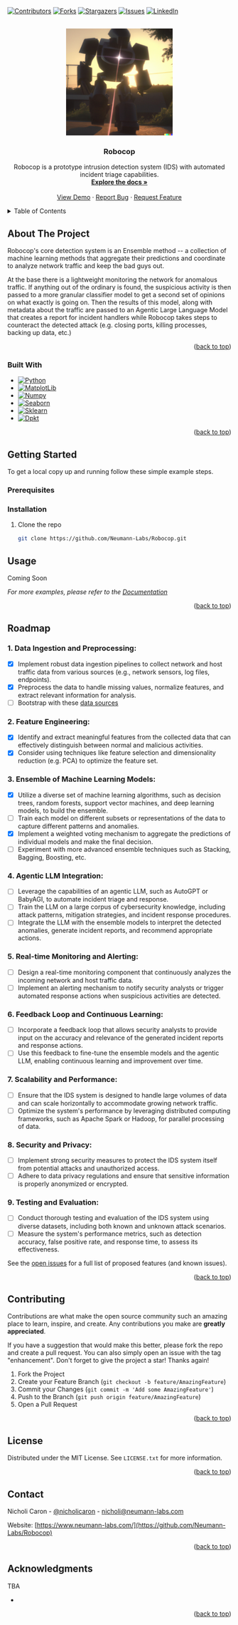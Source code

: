 <a name="readme-top"></a>

<!-- PROJECT SHIELDS -->
<!--
*** I'm using markdown "reference style" links for readability.
*** Reference links are enclosed in brackets [ ] instead of parentheses ( ).
*** See the bottom of this document for the declaration of the reference variables
*** for contributors-url, forks-url, etc. This is an optional, concise syntax you may use.
*** https://www.markdownguide.org/basic-syntax/#reference-style-links
-->
[![Contributors][contributors-shield]][contributors-url]
[![Forks][forks-shield]][forks-url]
[![Stargazers][stars-shield]][stars-url]
[![Issues][issues-shield]][issues-url]
[![LinkedIn][linkedin-shield]][linkedin-url]



<!-- PROJECT LOGO -->
<br />
<div align="center">
  <a href="https://github.com/Neumann-Labs/Robocop">
    <img src="images/logo.png" alt="Logo" width="240" height="240">
  </a>

<h3 align="center">Robocop</h3>

  <p align="center">
Robocop is a prototype intrusion detection system (IDS) with automated incident
triage capabilities. 
<br />
    <a href="https://github.com/Neumann-Labs/Robocop"><strong>Explore the docs »</strong></a>
    <br />
    <br />
    <a href="https://github.com/Neumann-Labs/Robocop">View Demo</a>
    ·
    <a href="https://github.com/Neumann-Labs/Robocop/issues/new?labels=bug&template=bug-report---.md">Report Bug</a>
    ·
    <a href="https://github.com/Neumann-Labs/Robocop/issues/new?labels=enhancement&template=feature-request---.md">Request Feature</a>
  </p>
</div>



<!-- TABLE OF CONTENTS -->
<details>
  <summary>Table of Contents</summary>
  <ol>
    <li>
      <a href="#about-the-project">About The Project</a>
      <ul>
        <li><a href="#built-with">Built With</a></li>
      </ul>
    </li>
    <li>
      <a href="#getting-started">Getting Started</a>
      <ul>
        <li><a href="#prerequisites">Prerequisites</a></li>
        <li><a href="#installation">Installation</a></li>
      </ul>
    </li>
    <li><a href="#usage">Usage</a></li>
    <li><a href="#roadmap">Roadmap</a></li>
    <li><a href="#contributing">Contributing</a></li>
    <li><a href="#license">License</a></li>
    <li><a href="#contact">Contact</a></li>
    <li><a href="#acknowledgments">Acknowledgments</a></li>
  </ol>
</details>



<!-- ABOUT THE PROJECT -->
## About The Project

Robocop's core detection system is an Ensemble method -- a collection of machine 
learning methods that aggregate their predictions and coordinate to
analyze network traffic and keep the bad guys out. 

At the base there is a lightweight monitoring the network for anomalous traffic. If anything out of the ordinary is found, the suspicious activity is then passed to a more granular classifier model to get a second set of opinions on what exactly is going on. Then the results of this model, along with metadata about the traffic are passed to an Agentic Large Language Model that creates a report for incident handlers while Robocop takes steps to counteract the detected attack (e.g. closing ports, killing processes, backing up data, etc.)

<p align="right">(<a href="#readme-top">back to top</a>)</p>



### Built With

* [![Python][python]][python-url]
* [![MatplotLib][matplotlib]][matplotlib-url]
* [![Numpy][numpy]][numpy-url]
* [![Seaborn][seaborn]][seaborn-url]
* [![Sklearn][sklearn]][sklearn-url]
* [![Dpkt][dpkt]][dpkt-url]

<p align="right">(<a href="#readme-top">back to top</a>)</p>



<!-- GETTING STARTED -->
## Getting Started

To get a local copy up and running follow these simple example steps.

### Prerequisites

### Installation

1. Clone the repo
   ```sh
   git clone https://github.com/Neumann-Labs/Robocop.git
   ```
   <!-- USAGE EXAMPLES -->
## Usage

Coming Soon

 _For more examples, please refer to the [Documentation](https://neumann-labs.com/Robocop)_ 

<p align="right">(<a href="#readme-top">back to top</a>)</p>



<!-- ROADMAP -->
## Roadmap

### 1. Data Ingestion and Preprocessing:
- [x] Implement robust data ingestion pipelines to collect network and host traffic data from various sources (e.g., network sensors, log files, endpoints).
- [x] Preprocess the data to handle missing values, normalize features, and extract relevant information for analysis.
- [ ] Bootstrap with these [data sources](https://github.com/nicholicaron/robocop/blob/main/data.md)
### 2. Feature Engineering:
- [x] Identify and extract meaningful features from the collected data that can effectively distinguish between normal and malicious activities.
- [x] Consider using techniques like feature selection and dimensionality reduction (e.g. PCA) to optimize the feature set.
### 3. Ensemble of Machine Learning Models:
- [x] Utilize a diverse set of machine learning algorithms, such as decision trees, random forests, support vector machines, and deep learning models, to build the ensemble.
- [ ] Train each model on different subsets or representations of the data to capture different patterns and anomalies.
- [x] Implement a weighted voting mechanism to aggregate the predictions of individual models and make the final decision.
- [ ] Experiment with more advanced ensemble techniques such as Stacking, Bagging, Boosting, etc. 
### 4. Agentic LLM Integration:
- [ ] Leverage the capabilities of an agentic LLM, such as AutoGPT or BabyAGI, to automate incident triage and response.
- [ ] Train the LLM on a large corpus of cybersecurity knowledge, including attack patterns, mitigation strategies, and incident response procedures.
- [ ] Integrate the LLM with the ensemble models to interpret the detected anomalies, generate incident reports, and recommend appropriate actions.
### 5. Real-time Monitoring and Alerting:
- [ ] Design a real-time monitoring component that continuously analyzes the incoming network and host traffic data.
- [ ] Implement an alerting mechanism to notify security analysts or trigger automated response actions when suspicious activities are detected.
### 6. Feedback Loop and Continuous Learning:
- [ ] Incorporate a feedback loop that allows security analysts to provide input on the accuracy and relevance of the generated incident reports and response actions.
- [ ] Use this feedback to fine-tune the ensemble models and the agentic LLM, enabling continuous learning and improvement over time.
### 7. Scalability and Performance:
- [ ] Ensure that the IDS system is designed to handle large volumes of data and can scale horizontally to accommodate growing network traffic.
- [ ] Optimize the system's performance by leveraging distributed computing frameworks, such as Apache Spark or Hadoop, for parallel processing of data.
### 8. Security and Privacy:
- [ ] Implement strong security measures to protect the IDS system itself from potential attacks and unauthorized access.
- [ ] Adhere to data privacy regulations and ensure that sensitive information is properly anonymized or encrypted.
### 9. Testing and Evaluation:
- [ ] Conduct thorough testing and evaluation of the IDS system using diverse datasets, including both known and unknown attack scenarios.
- [ ] Measure the system's performance metrics, such as detection accuracy, false positive rate, and response time, to assess its effectiveness.

See the [open issues](https://github.com/Neumann-Labs/Robocop/issues) for a full list of proposed features (and known issues).

<p align="right">(<a href="#readme-top">back to top</a>)</p>

<!-- CONTRIBUTING -->
## Contributing

Contributions are what make the open source community such an amazing place to learn, inspire, and create. Any contributions you make are **greatly appreciated**.

If you have a suggestion that would make this better, please fork the repo and create a pull request. You can also simply open an issue with the tag "enhancement".
Don't forget to give the project a star! Thanks again!

1. Fork the Project
2. Create your Feature Branch (`git checkout -b feature/AmazingFeature`)
3. Commit your Changes (`git commit -m 'Add some AmazingFeature'`)
4. Push to the Branch (`git push origin feature/AmazingFeature`)
5. Open a Pull Request

<p align="right">(<a href="#readme-top">back to top</a>)</p>



<!-- LICENSE -->
## License 

Distributed under the MIT License. See `LICENSE.txt` for more information.

<p align="right">(<a href="#readme-top">back to top</a>)</p>





<!-- CONTACT -->
## Contact

Nicholi Caron - [@nicholicaron](https://twitter.com/nicholicaron) - nicholi@neumann-labs.com

Website: [https://www.neumann-labs.com/](https://github.com/Neumann-Labs/Robocop)

<p align="right">(<a href="#readme-top">back to top</a>)</p>



<!-- ACKNOWLEDGMENTS -->
## Acknowledgments
TBA
* []()

<p align="right">(<a href="#readme-top">back to top</a>)</p>



<!-- MARKDOWN LINKS & IMAGES -->
<!-- https://www.markdownguide.org/basic-syntax/#reference-style-links -->
[contributors-shield]: https://img.shields.io/github/contributors/Neumann-Labs/Robocop.svg?style=for-the-badge
[contributors-url]: https://github.com/Neumann-Labs/Robocop/graphs/contributors
[forks-shield]: https://img.shields.io/github/forks/Neumann-Labs/Robocop.svg?style=for-the-badge
[forks-url]: https://github.com/Neumann-Labs/Robocop/network/members
[stars-shield]: https://img.shields.io/github/stars/Neumann-Labs/Robocop.svg?style=for-the-badge
[stars-url]: https://github.com/Neumann-Labs/Robocop/stargazers
[issues-shield]: https://img.shields.io/github/issues/Neumann-Labs/Robocop.svg?style=for-the-badge
[issues-url]: https://github.com/Neumann-Labs/Robocop/issues
[license-shield]: https://img.shields.io/github/license/othneildrew/Best-README-Template.svg?style=for-the-badge 
[licnse-url]: https://github.com/othneildrew/Best-README-Template/blob/master/LICENSE.txt
[linkedin-shield]: https://img.shields.io/badge/-LinkedIn-black.svg?style=for-the-badge&logo=linkedin&colorB=555
[linkedin-url]: https://linkedin.com/in/nicholicaron
[product-screenshot]: images/screenshot.png
[python]: https://img.shields.io/badge/Python-3776AB?style=for-the-badge&logo=python&logoColor=white
[python-url]: https://www.python.org/
[matplotlib]: https://img.shields.io/badge/Matplotlib-%23ffffff.svg?style=for-the-badge&logo=Matplotlib&logoColor=black
[matplotlib-url]: https://matplotlib.org/
[numpy]: https://img.shields.io/badge/numpy-%23013243.svg?style=for-the-badge&logo=numpy&logoColor=white
[numpy-url]: https://numpy.org/
[seaborn]: https://img.shields.io/badge/seaborn-teal
[seaborn-url]: https://seaborn.pydata.org/
[sklearn]: https://img.shields.io/badge/scikit--learn-%23F7931E.svg?style=for-the-badge&logo=scikit-learn&logoColor=white
[sklearn-url]: https://scikit-learn.org/stable/index.html
[dpkt]: https://img.shields.io/badge/dpkt-orange
[dpkt-url]: https://github.com/kbandla/dpkt
